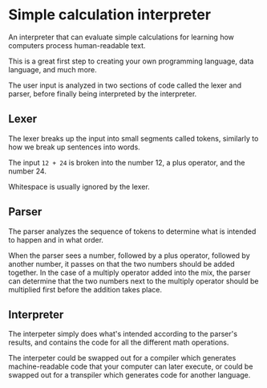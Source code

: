 # Simple calculation interpreter

An interpreter that can evaluate simple calculations for learning how computers process human-readable text.

This is a great first step to creating your own programming language, data language, and much more.

The user input is analyzed in two sections of code called the lexer and parser, before finally being interpreted by the interpreter.

## Lexer

The lexer breaks up the input into small segments called tokens, similarly to how we break up sentences into words.

The input `12 + 24` is broken into the number 12, a plus operator, and the number 24.

Whitespace is usually ignored by the lexer.

## Parser

The parser analyzes the sequence of tokens to determine what is intended to happen and in what order.

When the parser sees a number, followed by a plus operator, followed by another number, it passes on that the two numbers should be added together. In the case of a multiply operator added into the mix, the parser can determine that the two numbers next to the multiply operator should be multiplied first before the addition takes place.

## Interpreter

The interpeter simply does what's intended according to the parser's results, and contains the code for all the different math operations.

The interpeter could be swapped out for a compiler which generates machine-readable code that your computer can later execute, or could be swapped out for a transpiler which generates code for another language. 
